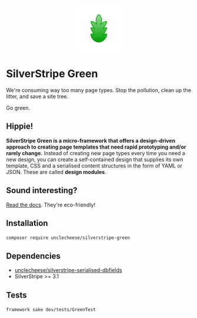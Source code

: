 <p align="center"><img src="docs/green.png?raw=true" style="height:128px" /></p>

# SilverStripe Green

We're consuming way too many page types. Stop the pollution, clean up the litter, and save a site tree.

Go green.

## Hippie!

**SilverStripe Green is a micro-framework that offers a design-driven approach to creating page templates that need rapid prototyping and/or rarely change.** Instead of creating new page types every time you need a new design, you can create a self-contained design that supplies its own template, CSS and a serialised content structures in the form of YAML or JSON. These are called **design modules**.

## Sound interesting?

[Read the docs](docs/en/index.md). They're eco-friendly!

## Installation
`composer require unclecheese/silverstripe-green`

## Dependencies
* [unclecheese/silverstripe-serialised-dbfields](http://github.com/unclecheese/silverstripe-serialised-db-fields)
* SilverStripe >= 3.1

## Tests
`framework sake dev/tests/GreenTest`

